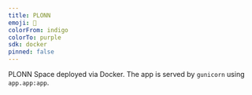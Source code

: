 ```yaml
---
title: PLONN
emoji: 🐬
colorFrom: indigo
colorTo: purple
sdk: docker
pinned: false
---
```


PLONN Space deployed via Docker. The app is served by `gunicorn` using `app.app:app`.

